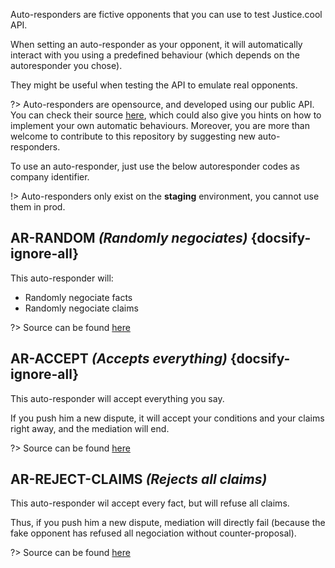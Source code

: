 
Auto-responders are fictive opponents that you can use to test Justice.cool API.

When setting an auto-responder as your opponent, it will automatically interact with you using a predefined behaviour (which depends on the autoresponder you chose).

They might be useful when testing the API to emulate real opponents.


?> Auto-responders are opensource, and developed using our public API. You can check their source [here](https://gitlab.com/justice.cool/autoresponders), which could also give you hints on how to implement your own automatic behaviours. Moreover, you are more than welcome to contribute to this repository by suggesting new auto-responders.

To use an auto-responder, just use the below autoresponder codes as company identifier.

!> Auto-responders only exist on the **staging** environment, you cannot use them in prod.

## AR-RANDOM *(Randomly negociates)* {docsify-ignore-all}

This auto-responder will:

- Randomly negociate facts
- Randomly negociate claims

?> Source can be found [here](https://gitlab.com/justice.cool/autoresponders/-/blob/master/src/auto-reponders/negociate-random.ts)

## AR-ACCEPT *(Accepts everything)* {docsify-ignore-all}

This auto-responder will accept everything you say.

If you push him a new dispute, it will accept your conditions and your claims right away, and the mediation will end.

?> Source can be found [here](https://gitlab.com/justice.cool/autoresponders/tree/master/src/auto-reponders/accepts-all.ts)

## AR-REJECT-CLAIMS *(Rejects all claims)*

This auto-responder wil accept every fact, but will refuse all claims.

Thus, if you push him a new dispute, mediation will directly fail (because the fake opponent has refused all negociation without counter-proposal).


?> Source can be found [here](https://gitlab.com/justice.cool/autoresponders/tree/master/src/auto-reponders/rejects-claims.ts)